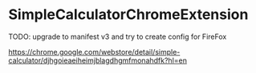 # SimpleCalculatorChromeExtension

TODO: upgrade to manifest v3 and try to create config for FireFox

https://chrome.google.com/webstore/detail/simple-calculator/djhgoieaeiheimjblagdhgmfmonahdfk?hl=en
